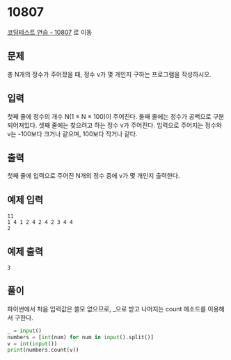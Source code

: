 # 10807

[코딩테스트 연습 - 10807][1] 로 이동

## 문제

총 N개의 정수가 주어졌을 때, 정수 v가 몇 개인지 구하는 프로그램을 작성하시오.

## 입력

첫째 줄에 정수의 개수 N(1 ≤ N ≤ 100)이 주어진다. 둘째 줄에는 정수가 공백으로 구분되어져있다. 셋째 줄에는 찾으려고 하는 정수 v가 주어진다. 입력으로 주어지는 정수와 v는 -100보다 크거나 같으며, 100보다 작거나 같다.

## 출력

첫째 줄에 입력으로 주어진 N개의 정수 중에 v가 몇 개인지 출력한다.

## 예제 입력

```
11
1 4 1 2 4 2 4 2 3 4 4
2
```

## 예제 출력

```
3
```

## 풀이

파이썬에서 처음 입력값은 쓸모 없으므로, \_으로 받고
나머지는 count 메소드를 이용해서 구한다.

```python
_ = input()
numbers = [int(num) for num in input().split()]
v = int(input())
print(numbers.count(v))

```

[1]: https://www.acmicpc.net/problem/10807
